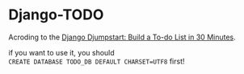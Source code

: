 # Django-TODO 
Acroding to the <a href="http://www.sitepoint.com/build-to-do-list-30-minutes/">Django Djumpstart: Build a To-do List in 30 Minutes</a>.  

if you want to use it, you should  
`CREATE DATABASE TODO_DB DEFAULT CHARSET=UTF8` first!